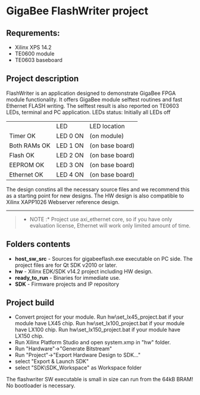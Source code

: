# GigaBee FlashWriter project
## Requrements:
* Xilinx XPS 14.2
* TE0600 module
* TE0603 baseboard

## Project description
FlashWriter is an application designed to demonstrate GigaBee FPGA module functionality.
It offers GigaBee module selftest routines and fast Ethernet FLASH writing. 
The selftest result is also reported on TE0603 LEDs, terminal and PC application.
LEDs status:
Initially all LEDs off
<table>
<th>
<td>LED</td><td>LED location</td>
</th>
<tr>
<td>Timer OK</td><td>LED 0 ON</td><td>(on module)</td>
</tr>
<tr>
<td>Both RAMs OK</td><td>LED 1 ON</td><td>(on base board)</td>
</tr>
<tr>
<td>Flash OK</td><td>LED 2 ON</td><td>(on base board)</td>
</tr>
<tr>
<td>EEPROM OK</td><td>LED 3 ON</td><td>(on base board)</td>
</tr>
<tr>
<td>Ethernet OK</td><td>LED 4 ON</td><td>(on base board)</td>
</tr>
</table>

The design constins all the necessary source files and we recommend this as a 
starting point for new designs.
The HW design is also compatible to Xilinx XAPP1026 Webserver reference design.

- - -

> * NOTE :*
> Project use axi_ethernet core, so if you have only evaluation
> license, Ethernet will work only limited amount of time.

## Folders contents
- **host_sw_src** - Sources for gigabeeflash.exe executable on PC side. The project files are for Qt SDK v2010 or later.
- **hw** - Xilinx EDK/SDK v14.2 project including HW design.
- **ready_to_run** - Binaries for immediate use.
- **SDK** - Firmware projects and IP repository

## Project build
- Convert project for your module.
Run hw\set_lx45_project.bat if your module have LX45 chip.
Run hw\set_lx100_project.bat if your module have LX100 chip.
Run hw\set_lx150_project.bat if your module have LX150 chip.
- Run Xilinx Platform Studio and open system.xmp in "hw" folder.
- Run "Hardware"->"Generate Bitstream"
- Run "Project"->"Export Hardware Design to SDK..."
- select "Export & Launch SDK"
- select "SDK\SDK_Workspace" as Workspace folder

The flashwriter SW executable is small in size can run from the 64kB BRAM! 
No bootloader is necessary.